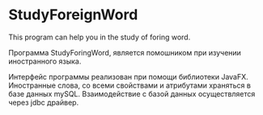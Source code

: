 # StudyForeignWord
This program can help you in the study of foring word.

Программа StudyForingWord, является помошником при изучении иностранного языка.

Интерфейс программы реализован при помощи библиотеки JavaFX.
Иностранные слова, со всеми свойствами и атрибутами храняться в базе данных mySQL.
Взаимодействие с базой данных осуществляется через jdbc драйвер. 
